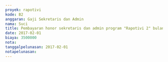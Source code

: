 ```yaml
---
proyek: rapotivi
kode: B2
anggaran: Gaji Sekretaris dan Admin
nama: Suci
title: Pembayaran honor sekretaris dan admin program "Rapotivi 2" bulan Januari 2017
date: 2017-02-01
biaya: 3500000
nota:
tanggalpelunasan: 2017-02-01
notapelunasan:
---
```

